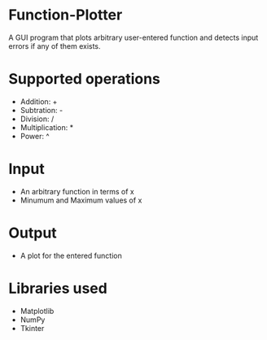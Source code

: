 # Function-Plotter
A GUI program that plots arbitrary user-entered function and detects input errors if any of them exists.

# Supported operations
* Addition: +
* Subtration: -
* Division: /
* Multiplication: *
* Power: ^

# Input
* An arbitrary function in terms of x
* Minumum and Maximum values of x

# Output
* A plot for the entered function

# Libraries used
* Matplotlib
* NumPy
* Tkinter
